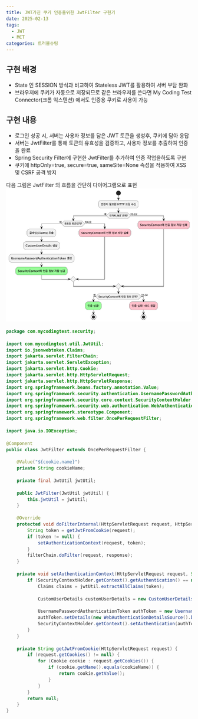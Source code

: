 ```yaml
---
title: JWT가진 쿠키 인증을위한 JwtFilter 구현기
date: 2025-02-13
tags:
  - JWT
  - MCT
categories: 트러블슈팅
---
```


## 구현 배경

- State 인 SESSION 방식과 비교하여 Stateless JWT를 활용하여 서버 부담 완화
- 브라우저에 쿠키가 자동으로 저장되므로 같은 브라우저를 쓴다면 My Coding Test Connector(크롬 익스텐션) 에서도 인증용 쿠키로 사용이 가능

## 구현 내용

- 로그인 성공 시, 서버는 사용자 정보를 담은 JWT 토큰을 생성후, 쿠키에 담아 응답
- 서버는 JwtFilter를 통해 토큰의 유효성을 검증하고, 사용자 정보를 추출하여 인증을 완료
- Spring Security Filter에 구현한 JwtFilter를 추가하여 인증 작업을하도록 구현
- 쿠키에 httpOnly=true, secure=true, sameSite=None 속성을 적용하여 XSS 및 CSRF 공격 방지

다음 그림은 JwtFilter 의 흐름을 간단히 다이어그램으로 표현
![](Pasted%20image%2020250213192721.png)

```java JwtFilter.java 
package com.mycodingtest.security;

import com.mycodingtest.util.JwtUtil;
import io.jsonwebtoken.Claims;
import jakarta.servlet.FilterChain;
import jakarta.servlet.ServletException;
import jakarta.servlet.http.Cookie;
import jakarta.servlet.http.HttpServletRequest;
import jakarta.servlet.http.HttpServletResponse;
import org.springframework.beans.factory.annotation.Value;
import org.springframework.security.authentication.UsernamePasswordAuthenticationToken;
import org.springframework.security.core.context.SecurityContextHolder;
import org.springframework.security.web.authentication.WebAuthenticationDetailsSource;
import org.springframework.stereotype.Component;
import org.springframework.web.filter.OncePerRequestFilter;

import java.io.IOException;

@Component
public class JwtFilter extends OncePerRequestFilter {

    @Value("${cookie.name}")
    private String cookieName;

    private final JwtUtil jwtUtil;

    public JwtFilter(JwtUtil jwtUtil) {
        this.jwtUtil = jwtUtil;
    }

    @Override
    protected void doFilterInternal(HttpServletRequest request, HttpServletResponse response, FilterChain filterChain) throws ServletException, IOException {
        String token = getJwtFromCookie(request);
        if (token != null) {
            setAuthenticationContext(request, token);
        }
        filterChain.doFilter(request, response);
    }

    private void setAuthenticationContext(HttpServletRequest request, String token) {
        if (SecurityContextHolder.getContext().getAuthentication() == null) {
            Claims claims = jwtUtil.extractAllClaims(token);

            CustomUserDetails customUserDetails = new CustomUserDetails(claims.get("userId", Long.class), claims.get("picture", String.class), claims.get("name", String.class));

            UsernamePasswordAuthenticationToken authToken = new UsernamePasswordAuthenticationToken(customUserDetails, null, null);
            authToken.setDetails(new WebAuthenticationDetailsSource().buildDetails(request));
            SecurityContextHolder.getContext().setAuthentication(authToken);
        }
    }

    private String getJwtFromCookie(HttpServletRequest request) {
        if (request.getCookies() != null) {
            for (Cookie cookie : request.getCookies()) {
                if (cookie.getName().equals(cookieName)) {
                    return cookie.getValue();
                }
            }
        }
        return null;
    }
}
```